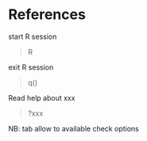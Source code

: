 # References

start R session
> R

exit R session
> q()

Read help about xxx
> ?xxx

NB: tab allow to available check options



